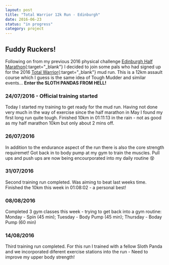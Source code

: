 ```yaml
---
layout: post
title: "Total Warrior 12k Run - Edinburgh"
date: 2016-06-23
status: "in progress"
category: project
---
```


## Fuddy Ruckers!

Following on from my previous 2016 physical challenge [Edinburgh Half Marathon]{:target="_blank"} I decided to join some pals who had signed up for the 2016 [Total Warrior]{:target="_blank"} mud run. This is a 12km assault course which I guess is the same idea of Tough Mudder and similar events... **Enter the SLOTH PANDAS FROM HELL!**


### 24/07/2016 - Official training started
Today I started my training to get ready for the mud run. Having not done very much in the way of exercise since the half marathon in May I found my first long run quite tough. Finished 10km in 01:11:13 in the rain - not as good as my half marathon 10km but only about 2 mins off. 


### 26/07/2016
In addition to the endurance aspect of the run there is also the core strength requiremet! Got back in to body pump at my gym to train the muscles. Pull ups and push ups are now being encourporated into my daily routine :dizzy_face:


### 31/07/2016
Second training run completed. Was aiming to beat last weeks time. Finished the 10km this week in 01:08:02 - a personal best!

### 08/08/2016
Completed 3 gym classes this week - trying to get back into a gym routine: Monday - Spin (45 min); Tuesday - Body Pump (45 min); Thursday - Boday Pump (60 min)



### 14/08/2016
Third training run completed. For this run I trained with a fellow Sloth Panda and we incorporated diferent exercise stations into the run - Need to improve my upper body strength!

[Edinburgh Half Marathon]: http://www.scottaku.com/blog/2016/03/07/emf2016
[Total Warrior]: http://www.totalwarrior.co.uk/
